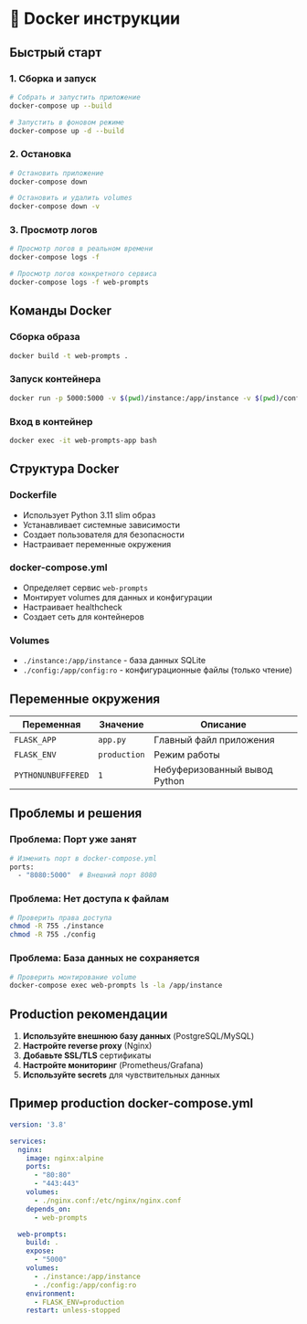 # 🐳 Docker инструкции

## Быстрый старт

### 1. Сборка и запуск
```bash
# Собрать и запустить приложение
docker-compose up --build

# Запустить в фоновом режиме
docker-compose up -d --build
```

### 2. Остановка
```bash
# Остановить приложение
docker-compose down

# Остановить и удалить volumes
docker-compose down -v
```

### 3. Просмотр логов
```bash
# Просмотр логов в реальном времени
docker-compose logs -f

# Просмотр логов конкретного сервиса
docker-compose logs -f web-prompts
```

## Команды Docker

### Сборка образа
```bash
docker build -t web-prompts .
```

### Запуск контейнера
```bash
docker run -p 5000:5000 -v $(pwd)/instance:/app/instance -v $(pwd)/config:/app/config:ro web-prompts
```

### Вход в контейнер
```bash
docker exec -it web-prompts-app bash
```

## Структура Docker

### Dockerfile
- Использует Python 3.11 slim образ
- Устанавливает системные зависимости
- Создает пользователя для безопасности
- Настраивает переменные окружения

### docker-compose.yml
- Определяет сервис `web-prompts`
- Монтирует volumes для данных и конфигурации
- Настраивает healthcheck
- Создает сеть для контейнеров

### Volumes
- `./instance:/app/instance` - база данных SQLite
- `./config:/app/config:ro` - конфигурационные файлы (только чтение)

## Переменные окружения

| Переменная | Значение | Описание |
|------------|----------|----------|
| `FLASK_APP` | `app.py` | Главный файл приложения |
| `FLASK_ENV` | `production` | Режим работы |
| `PYTHONUNBUFFERED` | `1` | Небуферизованный вывод Python |

## Проблемы и решения

### Проблема: Порт уже занят
```bash
# Изменить порт в docker-compose.yml
ports:
  - "8080:5000"  # Внешний порт 8080
```

### Проблема: Нет доступа к файлам
```bash
# Проверить права доступа
chmod -R 755 ./instance
chmod -R 755 ./config
```

### Проблема: База данных не сохраняется
```bash
# Проверить монтирование volume
docker-compose exec web-prompts ls -la /app/instance
```

## Production рекомендации

1. **Используйте внешнюю базу данных** (PostgreSQL/MySQL)
2. **Настройте reverse proxy** (Nginx)
3. **Добавьте SSL/TLS** сертификаты
4. **Настройте мониторинг** (Prometheus/Grafana)
5. **Используйте secrets** для чувствительных данных

## Пример production docker-compose.yml

```yaml
version: '3.8'

services:
  nginx:
    image: nginx:alpine
    ports:
      - "80:80"
      - "443:443"
    volumes:
      - ./nginx.conf:/etc/nginx/nginx.conf
    depends_on:
      - web-prompts

  web-prompts:
    build: .
    expose:
      - "5000"
    volumes:
      - ./instance:/app/instance
      - ./config:/app/config:ro
    environment:
      - FLASK_ENV=production
    restart: unless-stopped
``` 